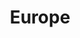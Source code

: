 ---
title: Europe
description: Europe Gallery
# featured_image: janis-ringli-UC1pzyJFyvs-unsplash.jpg
weight: 10

# list pages require at least one image to be displayed.
---